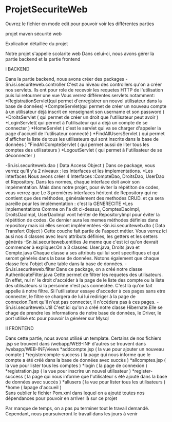 # ProjetSecuriteWeb

Ouvrez le fichier en mode edit pour pouvoir voir les différentes parties

projet maven sécurité web

Explication détaillée du projet

Notre projet s'appelle scolarite web
Dans celui-ci, nous avons gérer la partie backend et la partie frontend

I BACKEND

  Dans la partie backend, nous avons créer des packages
  -Sn.isi.securiteweb.controller
      C'est au niveau des controllers qu'on a créer nos servlets. Ils ont pour role de recevoir les requetes HTTP de l'utilisation puis lui retourner une vue
      Vous verrez différentes servlets notamment:
        *RegistrationServlet(qui permet d'enregistrer un nouvel utilisateur dans la base de données)
        *CompteServlet(qui permet de créer un nouveau compte à un utilisateur déjà inscrit en renseignant son username et son password )
        *DroitsServlet ( qui permet de créer un droit que l'utilisateur peut avoir )
        *LoginServlet( qui permet à l'utilisateur qui a déjà un compte de se connecter )
        *HomeServlet ( c'est le servlet qui va se charger d'appeler la page d'accueil de l'utilisateur connecté )
        *FindAllUsersServlet ( qui permet d'afficher la liste de tous les utilisateurs qui sont inscrits dans la base de données )
        "FindAllCompteServlet ( qui permet aussi de liter tous les comptes des utilisateurs )
        *LogoutServlet ( qui permet à l'utilisateur de se déconnecter )
  
  -Sn.isi.securiteweb.dao ( Data Access Object )
    Dans ce package, vous verrez qu'il y'a 2 niveaux : les Interfaces et les implementations.
      *Les interfaces
        Nous avons créer 4 Interfaces :CompteDao, DroitsDao, UserDao et Repository.
        Dans les normes, chaque interface doit avoir son impémentation. Mais dans notre projet, pour éviter la répétiton de codes, vous verrez que 
        Le 3 premières interfaces héritent de Repository qui ne contient que des méthodes, généralement des methodes CRUD. et ça sera pareille pour 
        les implémentation : c'est la GENERECITE
      *Les implementations
        Comme on l'a dit ci-dessus, ComptesDaoImpl, DroitsDaoImpl, UserDaoImpl vont hériter de RepositoryImpl pour éviter la répétition de codes.
        Ce dernier aura les memes méthodes définies dans repository mais ici elles seront implémentées
  -Sn.isi.securiteweb.dto ( Data Transfert Object )
    Cette couche fait partie de l'aspect métier. Vous verrez ici ausi nos 4 classes 
    avec leurs attributs définies, les getters et les setters générés
  -Sn.isi.securiteweb.entities
    Je meme que c'est ici qu'on devrait commencer à expliquer.On a 3 classes: User.java, Droits.java et Compte.java
    Chaque classe a ses attributs qui lui sont specifiques et qui seront générés dans la base de données.
    Notons également que chaque classe fera l'objet d'une table dans la base de données.
  -Sn.isi.securiteweb.filter
    Dans ce package, on a créé notre classe AuthenticateFilter.java
    Cette permet de filtrer les requetes des utilisateurs. En effet, nul n' le droit d'accéder à la page de le liste des compte ou la liste des utilisateurs si la 
    personne n'est pas connectée. C'est là qu'on fait appelle à notre filtre. Si l'utilisateur essaye d'acceder à ces pages sans etre connecter, le filtre se chargera
    de lui lui rediriger à la page de connexion.Tant qu'il n'est pas connecter, il n'ccèdera pas à ces pages.
  -Sn.isi.securiteweb.Util
    C'est ici qu'on a créé notre classe Hibernate.Elle se chage de prendre les informations de notre base de données, le Driver, le port utilisé etc pour 
    pouvoir la générer sur Mysql
   
II FRONTEND    

  Dans cette partie, nous avons utilisé un template. Certains de nos fichiers .jsp se trouvent dans /webapp/WEB-INF
  d'autres se trouvent dans /webapp/WEB-INF/views
  *addcompte.jsp ( la vue pour ajouter un nouveau compte )
  *registercompte-success ( la page qui nous informe que le compte a été créé dans la base de données avec succès )
  *allcomptes.jsp ( la vue pour lister tous les comptes )
  *login ( la page de connexion )
  *registration.jsp ( la vue pour inscrire un nouvel utilisateur )
  *register-success ( la page qui nous informe que l'utilisateur s été ajouté dans la base de données avec succès )
  *allusers ( la vue pour lister tous les utilisateurs )
  *home ( lapage d'accueil )  
Sans oublier le fichier Pom.xml dans lequel on a ajouté toutes nos dépendances pour pouvoir en arriver là sur ce projet

Par manque de temps, on a pas pu terminer tout le travail demandé. Cependant, nous poursuiveront le travail dans les jours à venir
  
  
  
    
        
